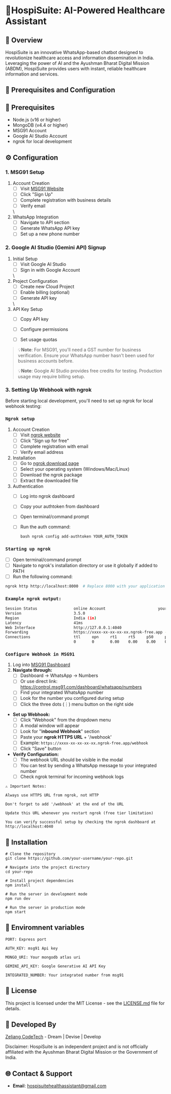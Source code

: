 # 🤖HospiSuite: AI-Powered Healthcare Assistant

## 🏥 Overview

HospiSuite is an innovative WhatsApp-based chatbot designed to revolutionize healthcare access and information dissemination in India. Leveraging the power of AI and the Ayushman Bharat Digital Mission (ABDM), HospiSuite provides users with instant, reliable healthcare information and services.

## 🔐 Prerequisites and Configuration

## 🔧 Prerequisites

* Node.js (v16 or higher)
* MongoDB (v4.4 or higher)
* MSG91 Account
* Google AI Studio Account
* ngrok for local development

## ⚙️ Configuration

### 1. MSG91 Setup


1. Account Creation
   - [ ] Visit [MSG91 Website](https://msg91.com)
   - [ ] Click "Sign Up"
   - [ ] Complete registration with business details
   - [ ] Verify email

   \
2. WhatsApp Integration
   - [ ]  Navigate to API section
   - [ ] Generate WhatsApp API key
   - [ ] Set up a new phone number

### 2. Google AI Studio (Gemini API) Signup


1. Initial Setup
   - [ ] Visit Google AI Studio
   - [ ] Sign in with Google Account

   \
2. Project Configuration
   - [ ] Create new Cloud Project
   - [ ] Enable billing (optional)
   - [ ] Generate API key

   \
3. API Key Setup
   - [ ] Copy API key
   - [ ] Configure permissions
   - [ ] Set usage quotas


> 💡**Note**: For MSG91, you'll need a GST number for business verification. Ensure your WhatsApp number hasn't been used for business accounts before.
>
> 💡**Note**: Google AI Studio provides free credits for testing. Production usage may require billing setup.

### 3. Setting Up Webhook with ngrok

Before starting local development, you'll need to set up ngrok for local webhook testing:

### `Ngrok setup`


1. Account Creation
   - [ ] Visit [ngrok website](https://ngrok.com)
   - [ ] Click "Sign up for free"
   - [ ] Complete registration with email
   - [ ] Verify email address
2. Installation
   - [ ] Go to [ngrok download page](https://ngrok.com/download)
   - [ ] Select your operating system (Windows/Mac/Linux)
   - [ ] Download the ngrok package
   - [ ] Extract the downloaded file
3. Authentication
   - [ ] Log into ngrok dashboard
   - [ ] Copy your authtoken from dashboard
   - [ ] Open terminal/command prompt
   - [ ] Run the auth command:

     ```javascript
     bash ngrok config add-authtoken YOUR_AUTH_TOKEN 
     ```

### `Starting up ngrok`

- [ ] Open terminal/command prompt
- [ ] Navigate to ngrok's installation directory or use it globally if added to PATH
- [ ] Run the following command:

```bash
ngrok http http://localhost:8000  # Replace 8000 with your application's PORT from .env
```

### `Example ngrok output:`

```bash
Session Status                online Account                       yourname@example.com (Plan: Free)
Version                       3.5.0
Region                        India (in)
Latency                       41ms
Web Interface                 http://127.0.0.1:4040
Forwarding                    https://xxxx-xx-xx-xx-xx.ngrok-free.app -> http://localhost:3000
Connections                   ttl     opn     rt1     rt5     p50     p90
                              0       0       0.00    0.00    0.00    0.00
```

### `Configure Webhook in MSG91`


1. Log into [MSG91 Dashboard](https://control.msg91.com/dashboard/)
2. **Navigate through:**
   - [ ] Dashboard → WhatsApp → Numbers
   - [ ] Or use direct link: <https://control.msg91.com/dashboard/whatsapp/numbers>
   - [ ] Find your integrated WhatsApp number
   - [ ] Look for the number you configured during setup
   - [ ] Click the three dots (⋮) menu button on the right side

* **Set up Webhook:**
  - [ ] Click "Webhook" from the dropdown menu
  - [ ] A modal window will appear
  - [ ] Look for "I**nbound Webhook**" section
  - [ ] Paste your **ngrok HTTPS URL** + '/webhook'
  - [ ] Example: `https://xxxx-xx-xx-xx-xx.ngrok-free.app/webhook`
  - [ ] Click "Save" button
* **Verify Configuration:**
  - [ ] The webhook URL should be visible in the modal
  - [ ] You can test by sending a WhatsApp message to your integrated number
  - [ ] Check ngrok terminal for incoming webhook logs

```
⚠️ Important Notes:

Always use HTTPS URL from ngrok, not HTTP

Don't forget to add '/webhook' at the end of the URL

Update this URL whenever you restart ngrok (free tier limitation)

You can verify successful setup by checking the ngrok dashboard at http://localhost:4040
```

## 🚀 Installation

```
# Clone the repository
git clone https://github.com/your-username/your-repo.git

# Navigate into the project directory
cd your-repo

# Install project dependencies
npm install

# Run the server in development mode
npm run dev 

# Run the server in production mode
npm start
```

## 🔑 Enviromnent variables

```
PORT: Express port

AUTH_KEY: msg91 Api key

MONGO_URI: Your mongodb atlas uri

GEMINI_API_KEY: Google Generative AI API Key

INTEGRATED_NUMBER: Your integrated number from msg91
```

## 📄 License

This project is licensed under the MIT License - see the [LICENSE.md](LICENSE.md) file for details.

## 👥 Developed By

[Zeliang CodeTech](https://zeliangcodetech.com) - Dream | Devise | Develop

Disclaimer: HospiSuite is an independent project and is not officially affiliated with the Ayushman Bharat Digital Mission or the Government of India.

## 🌐 Contact & Support

* **Emai**l: hospisuitehealthassistant@gmail.com


